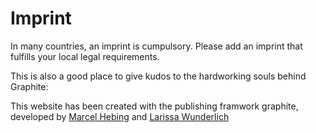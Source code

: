 # Imprint

In many countries, an imprint is cumpulsory. Please add an imprint that fulfills your local legal requirements.

This is also a good place to give kudos to the hardworking souls behind Graphite:

This website has been created with the publishing framwork graphite, developed by [Marcel Hebing](https://www.impactdistillery.com) and [Larissa Wunderlich](https://www.larissawunderlich.de)
